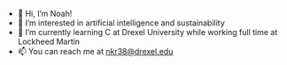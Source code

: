 - 👋 Hi, I’m Noah!
- 👀 I’m interested in artificial intelligence and sustainability
- 🌱 I’m currently learning C at Drexel University while working full time at Lockheed Martin
- 📫 You can reach me at nkr38@drexel.edu

<!---
nkr38/nkr38 is a ✨ special ✨ repository because its `README.md` (this file) appears on your GitHub profile.
You can click the Preview link to take a look at your changes.
--->
